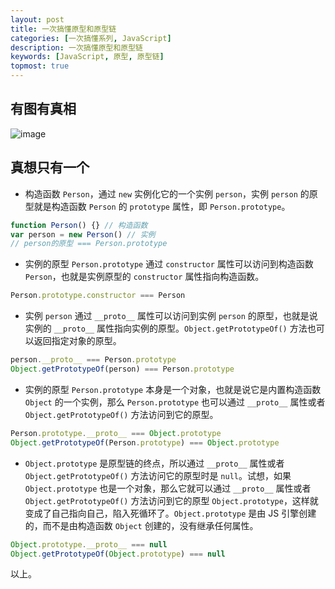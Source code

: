 ```yaml
---
layout: post
title: 一次搞懂原型和原型链
categories: [一次搞懂系列, JavaScript]
description: 一次搞懂原型和原型链
keywords: [JavaScript, 原型, 原型链]
topmost: true
---
```


## 有图有真相

![image](https://fehub.net/images/posts/2021/prototype.jpg)

## 真想只有一个

- 构造函数 `Person`，通过 `new` 实例化它的一个实例 `person`，实例 `person` 的原型就是构造函数 `Person` 的 `prototype` 属性，即 `Person.prototype`。

```js
function Person() {} // 构造函数
var person = new Person() // 实例
// person的原型 === Person.prototype
```

- 实例的原型 `Person.prototype` 通过 `constructor` 属性可以访问到构造函数 `Person`，也就是实例原型的 `constructor` 属性指向构造函数。

```js
Person.prototype.constructor === Person
```

- 实例 `person` 通过 `__proto__` 属性可以访问到实例 `person` 的原型，也就是说实例的 `__proto__` 属性指向实例的原型。`Object.getPrototypeOf()` 方法也可以返回指定对象的原型。

```js
person.__proto__ === Person.prototype
Object.getPrototypeOf(person) === Person.prototype
```

- 实例的原型 `Person.prototype` 本身是一个对象，也就是说它是内置构造函数 `Object` 的一个实例，那么 `Person.prototype` 也可以通过 `__proto__` 属性或者 `Object.getPrototypeOf()` 方法访问到它的原型。

```js
Person.prototype.__proto__ === Object.prototype
Object.getPrototypeOf(Person.prototype) === Object.prototype
```

- `Object.prototype` 是原型链的终点，所以通过 `__proto__` 属性或者 `Object.getPrototypeOf()` 方法访问它的原型时是 `null`。试想，如果 `Object.prototype` 也是一个对象，那么它就可以通过 `__proto__` 属性或者 `Object.getPrototypeOf()` 方法访问到它的原型 `Object.prototype`，这样就变成了自己指向自己，陷入死循环了。`Object.prototype` 是由 JS 引擎创建的，而不是由构造函数 `Object` 创建的，没有继承任何属性。

```js
Object.prototype.__proto__ === null
Object.getPrototypeOf(Object.prototype) === null
```

以上。
